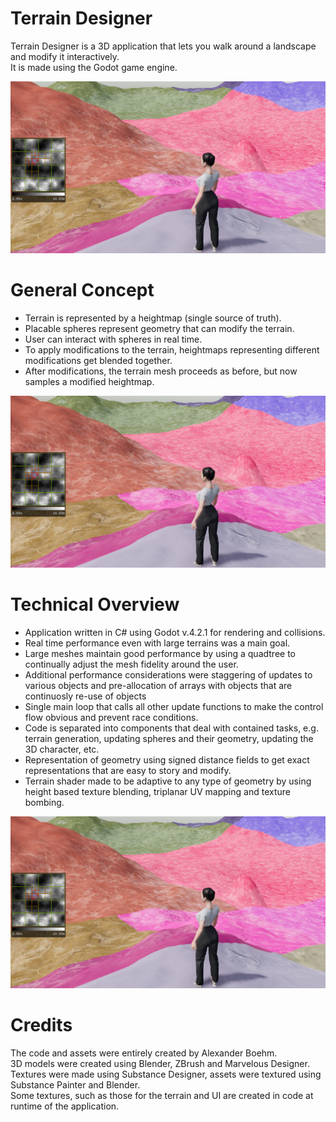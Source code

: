 # Terrain Designer

Terrain Designer is a 3D application that lets you walk around a landscape and modify it interactively.<br />
It is made using the Godot game engine.<br />

![Terrain Designer](./readmeImages/readmeMain.png)


# General Concept

- Terrain is represented by a heightmap (single source of truth).
- Placable spheres represent geometry that can modify the terrain.
- User can interact with spheres in real time.
- To apply modifications to the terrain, heightmaps representing different modifications get blended together.
- After modifications, the terrain mesh proceeds as before, but now samples a modified heightmap.

![General Concept](./readmeImages/readmeConcept.png)


# Technical Overview

- Application written in C# using Godot v.4.2.1 for rendering and collisions.
- Real time performance even with large terrains was a main goal.
- Large meshes maintain good performance by using a quadtree to continually adjust the mesh fidelity around the user.
- Additional performance considerations were staggering of updates to various objects and pre-allocation of arrays with objects that are continuosly re-use of objects
- Single main loop that calls all other update functions to make the control flow obvious and prevent race conditions.
- Code is separated into components that deal with contained tasks, e.g. terrain generation, updating spheres and their geometry, updating the 3D character, etc.
- Representation of geometry using signed distance fields to get exact representations that are easy to story and modify.
- Terrain shader made to be adaptive to any type of geometry by using height based texture blending, triplanar UV mapping and texture bombing.

![Technical Overview](./readmeImages/readmeTechnical.png)


# Credits

The code and assets were entirely created by Alexander Boehm.<br />
3D models were created using Blender, ZBrush and Marvelous Designer.<br />
Textures were made using Substance Designer, assets were textured using Substance Painter and Blender.<br />
Some textures, such as those for the terrain and UI are created in code at runtime of the application.<br />
